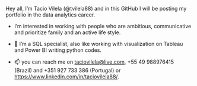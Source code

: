 Hey all, I’m Tacio Vilela (@tvilela88) and in this GitHub I will be posting my portfolio in the data analytics career.
- I’m interested in working with people who are ambitious, communicative and prioritize family and an active life style.
- 🌱 I’m a SQL specialist, also like working with visualization on Tableau and Power BI writing python codes.

- 📫 you can reach me on taciovilela@live.com, +55 49 988976415 (Brazil) and +351 927 733 386 (Portugal) or https://www.linkedin.com/in/taciovilela88/.


<!---
tvilela88/tvilela88 is a ✨ special ✨ repository because its `README.md` (this file) appears on your GitHub profile.
You can click the Preview link to take a look at your changes.
--->
